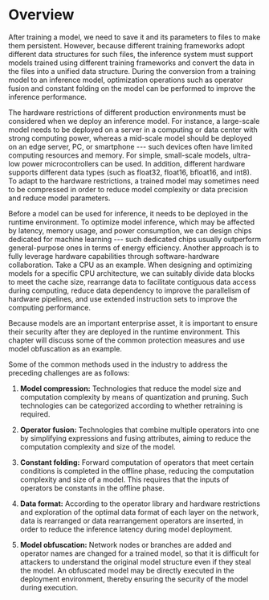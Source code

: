 # Overview

After training a model, we need to save it and its parameters to files
to make them persistent. However, because different training frameworks
adopt different data structures for such files, the inference system
must support models trained using different training frameworks and
convert the data in the files into a unified data structure. During the
conversion from a training model to an inference model, optimization
operations such as operator fusion and constant folding on the model can
be performed to improve the inference performance.

The hardware restrictions of different production environments must be
considered when we deploy an inference model. For instance, a
large-scale model needs to be deployed on a server in a computing or
data center with strong computing power, whereas a mid-scale model
should be deployed on an edge server, PC, or smartphone --- such devices
often have limited computing resources and memory. For simple,
small-scale models, ultra-low power microcontrollers can be used. In
addition, different hardware supports different data types (such as
float32, float16, bfloat16, and int8). To adapt to the hardware
restrictions, a trained model may sometimes need to be compressed in
order to reduce model complexity or data precision and reduce model
parameters.

Before a model can be used for inference, it needs to be deployed in the
runtime environment. To optimize model inference, which may be affected
by latency, memory usage, and power consumption, we can design chips
dedicated for machine learning --- such dedicated chips usually
outperform general-purpose ones in terms of energy efficiency. Another
approach is to fully leverage hardware capabilities through
software-hardware collaboration. Take a CPU as an example. When
designing and optimizing models for a specific CPU architecture, we can
suitably divide data blocks to meet the cache size, rearrange data to
facilitate contiguous data access during computing, reduce data
dependency to improve the parallelism of hardware pipelines, and use
extended instruction sets to improve the computing performance.

Because models are an important enterprise asset, it is important to
ensure their security after they are deployed in the runtime
environment. This chapter will discuss some of the common protection
measures and use model obfuscation as an example.

Some of the common methods used in the industry to address the preceding
challenges are as follows:

1.  **Model compression:** Technologies that reduce the model size and
    computation complexity by means of quantization and pruning. Such
    technologies can be categorized according to whether retraining is
    required.

2.  **Operator fusion:** Technologies that combine multiple operators
    into one by simplifying expressions and fusing attributes, aiming to
    reduce the computation complexity and size of the model.

3.  **Constant folding:** Forward computation of operators that meet
    certain conditions is completed in the offline phase, reducing the
    computation complexity and size of a model. This requires that the
    inputs of operators be constants in the offline phase.

4.  **Data format:** According to the operator library and hardware
    restrictions and exploration of the optimal data format of each
    layer on the network, data is rearranged or data rearrangement
    operators are inserted, in order to reduce the inference latency
    during model deployment.

5.  **Model obfuscation:** Network nodes or branches are added and
    operator names are changed for a trained model, so that it is
    difficult for attackers to understand the original model structure
    even if they steal the model. An obfuscated model may be directly
    executed in the deployment environment, thereby ensuring the
    security of the model during execution.
